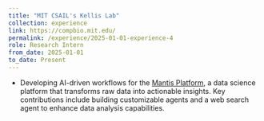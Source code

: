 ```yaml
---
title: "MIT CSAIL's Kellis Lab"
collection: experience
link: https://compbio.mit.edu/
permalink: /experience/2025-01-01-experience-4
role: Research Intern
from_date: 2025-01-01
to_date: Present
---
```


- Developing AI-driven workflows for the <a href="https://home.withmantis.com/">Mantis Platform</a>, a data science platform that transforms raw data into actionable insights.
Key contributions include building customizable agents and a web search agent to enhance data analysis capabilities.
